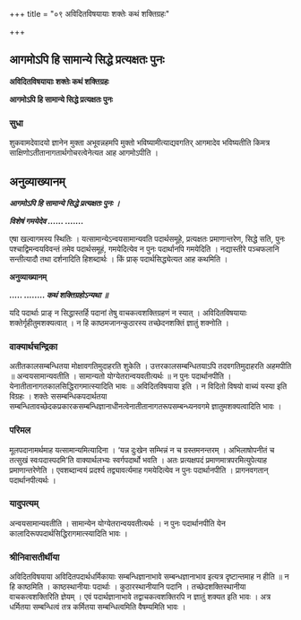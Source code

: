 +++
title = "०९ अविदितविषयायाः शक्तेः कथं शक्तिग्रहः"

+++


## आगमोऽपि हि सामान्ये सिद्धे प्रत्यक्षतः पुनः

**अविदितविषयायाः शक्तेः कथं शक्तिग्रहः**

**आगमोऽपि हि सामान्ये सिद्धे प्रत्यक्षतः पुनः**

### **सुधा**

शुकवामदेवादयो ज्ञानेन मुक्ता अभूवन्नहमपि मुक्तो भविष्यामीत्याद्यवगतिर् आगमादेव भविष्यतीति किमत्र साक्षिणोऽतीतानागतार्थगोचरत्वेनेत्यत आह आगमोऽपीति ।

## **अनुव्याख्यानम्**

***आगमोऽपि हि सामान्ये सिद्धे प्रत्यक्षतः पुनः ।***

***विशेषं गमयेदेव ...... .......***

एषा खल्वागमस्य स्थितिः । यत्सामान्येऽन्वयसामान्यवति पदार्थसमूहे, प्रत्यक्षतः प्रमाणान्तरेण, सिद्धे सति, पुनः पश्चाद्विमन्वयविवन्तं तमेव पदार्थसमूहं, गमयेदित्येव न पुनः पदार्थानपि गमयेदिति । नद्यास्तीरे पञ्चफलानि सन्तीत्यादौ तथा दर्शनादिति हिशब्दार्थः । किं प्राक् पदार्थसिद्ध्येत्यत आह कथमिति ।

**अनुव्याख्यानम्**

***..... ........ कथं शक्तिग्रहोऽन्यथा ॥***

यदि पदार्थाः प्राङ् न सिद्धास्तर्हि पदानां तेषु वाचकत्वशक्तिग्रहणं न स्यात् । अविदितविषयायाः शक्तेर्गृहीतुमशक्यत्वात् । न हि काष्ठमजानन्कुठारस्य तच्छेदनशक्तिं ज्ञातुं शक्नोति ।

### **वाक्यार्थचन्द्रिका**

अतीतकालसम्बन्धितया मोक्षावगतिमुदाहरति शुकेति । उत्तरकालसम्बन्धितयाऽपि तदवगतिमुदाहरति अहमपीति ॥ अन्वयसामान्यवतीति । सामान्यतो योग्येतरान्वयवतीत्यर्थः ॥ न पुनः पदार्थानपीति । येनातीतानागतकालसिद्धिरागमात्स्यादिति भावः ॥ अविदितविषयाया इति । न विदितो विषयो वाच्यं यस्या इति विग्रहः । शक्तेः ससम्बन्धिकपदार्थतया सम्बन्धितावच्छेदकप्रकारकसम्बन्धिज्ञानाधीनत्वेनातीतानागतरूपसम्बन्ध्यनवगमे ज्ञातुमशक्यत्वादिति भावः ।

### **परिमल**

मूलपदानामर्थमाह यत्सामान्यमित्यादिना । ‘यन्न दुःखेन सम्भिन्नं न च ग्रस्तमनन्तरम् । अभिलाषोपनीतं च तत्सुखं स्वःपदास्पदमि’ति वाक्यार्थलभ्यः स्वर्गपदार्थो भवति । अतः प्रत्यक्षपदं प्रमाणमात्रपरमित्युपेत्याह प्रमाणान्तरेणेति । एवशब्दान्वयं प्रदर्श्य तद्व्यावर्त्यमाह गमयेदित्येव न पुनः पदार्थानपीति । प्रागनवगतान् पदार्थानपीत्यर्थः ।

### **यादुपत्यम्**

अन्वयसामान्यवतीति । सामान्येन योग्येतरान्वयवतीत्यर्थः । न पुनः पदार्थानपीति येन कालादिरूपपदार्थसिद्धिरागमात्स्यादिति भावः ।

### **श्रीनिवासतीर्थीया**

अविदितविषयाया अविदितपदार्थधर्मिकायाः सम्बन्धिज्ञानाभावे सम्बन्धज्ञानाभाव इत्यत्र दृष्टान्तमाह न हीति ॥ न हि काष्ठमिति । काष्ठस्थानीयाः पदार्थाः । कुठारस्थानीयानि पदानि । तच्छेदशक्तिस्थानीया वाचकत्वशक्तिरिति ज्ञेयम् । एवं पदार्थज्ञानाभावे तद्वाचकत्वशक्तिरपि न ज्ञातुं शक्यत इति भावः । अत्र धर्मितया सम्बन्धित्वं तत्र कर्मितया सम्बन्धित्वमिति वैषम्यमिति भावः ।

